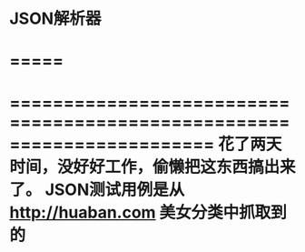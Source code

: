 JSON解析器
=====
=====
=====
=======================================================================
花了两天时间，没好好工作，偷懒把这东西搞出来了。
JSON测试用例是从 http://huaban.com 美女分类中抓取到的 
=======================================================================
